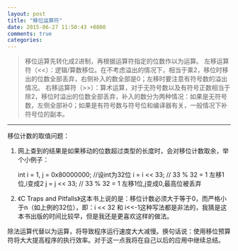 ```yaml
---
layout: post
title: "移位运算符"
date: 2015-06-27 11:50:43 +0800
comments: true
categories: 
---
```

>移位运算先转化成2进制，再根据运算符指定的位数作以为运算。
左移运算符（<<）：逻辑/算数移位。在不考虑溢出的情况下，相当于乘2，移位时移出的位数全部丢弃，右侧补入的数全部是0；左移时要注意有符号数的溢出情况。
右移运算符（>>）：算术运算，对于无符号数以及有符号正数相当于除2，移位时溢出的位数全部丢弃，补入的数分为两种情况：如果是无符号数，左侧全部补0；如果是有符号数与符号位和编译器有关，一般情况下补符号位的副本。

*****
移位计数的取值问题：

1. 网上查到的结果是如果移动的位数超过类型的长度时，会对移位计数取余，举个小例子：

	  int i = 1, j = 0x80000000; //设int为32位
	  i = i << 33;     // 33 % 32 = 1 左移1位,i变成2
	  j = j << 33;     // 33 % 32 = 1 左移1位,j变成0,最高位被丢弃

2. 《C Traps and Pitfalls》这本书上说的是：移位计数必须大于等于0，而严格小于n（如上例的32位），即：i << 32 和 i<<-1这种写法都是非法的，我猜是这本书出版的时间比较早，但是我还是更喜欢这样的做法。

除法运算代替以为运算，将导致程序运行速度大大减慢。换句话说：使用移位预算符将大大提高程序的执行效率。对于这一点我将在自己以后的应用中继续总结。

